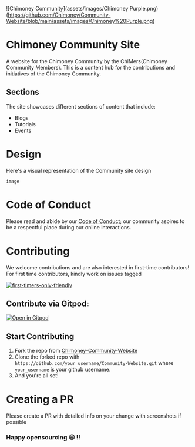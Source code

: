 ![Chimoney Community](assets/images/Chimoney Purple.png)
(https://github.com/Chimoney/Community-Website/blob/main/assets/images/Chimoney%20Purple.png)

# Chimoney Community Site
A website for the Chimoney Community by the ChiMers(Chimoney Community Members). This is a content hub for the contributions and initiatives of the Chimoney
Community.

## Sections
The site showcases different sections of content that include:

* Blogs
* Tutorials
* Events

# Design
Here's a visual representation of the Community site design

`image`

# Code of Conduct
Please read and abide by our [Code of Conduct;](https://github.com/Chimoney/Community-Website/blob/main/CODE_OF_CONDUCT.md) 
our community aspires to be a respectful place during our online interactions.

# Contributing
We welcome contributions and are also interested in first-time contributors! 
For first time contributors, kindly work on issues tagged

[![first-timers-only-friendly](https://img.shields.io/badge/first--timers--only-friendly-blue.svg?style=flat-square)](#)

## Contribute via Gitpod:

[![Open in Gitpod](https://gitpod.io/button/open-in-gitpod.svg)](https://gitpod.io/#https://github.com/Chimoney/Community-Website)


## Start Contributing
1. Fork the repo from [Chimoney-Community-Website](https://github.com/Chimoney/Community-Website)
2. Clone the forked repo with `https://github.com/your_username/Community-Website.git` where `your_username` is your github username.
3. And you're all set!

# Creating a PR
Please create a PR with detailed info on your change with screenshots if possible

### Happy opensourcing :smile: !!
